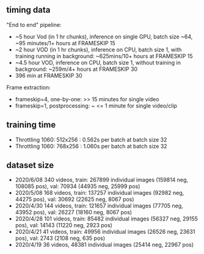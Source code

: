 ## timing data
"End to end" pipeline:
- ~5 hour Vod (in 1 hr chunks), inference on single GPU, batch size ~64, ~95 minutes/1+ hours at FRAMESKIP 15
- ~2 hour VOD (in 1 hr chunks), inference on CPU, batch size 1, with training running in background: ~625mins/10+ hours at FRAMESKIP 15
- ~4.5 hour VOD, inference on CPU, batch size 1, without training in background: ~259m/4+ hours at FRAMESKIP 30
- 396 min at FRAMESKIP 30

Frame extraction:
- frameskip=4, one-by-one: >> 15 minutes for single video
- frameskip=1, postprocessing: ~ <= 1 minute for single video/clip

## training time
- Throttling 1060: 512x256 : 0.562s per batch at batch size 32
- Throttling 1060: 768x256 : 1.060s per batch at batch size 32

## dataset size
- 2020/6/08 340 videos, train: 267899 individual images (159814 neg, 108085 pos), val: 70934 (44935 neg, 25999 pos)
- 2020/5/08 168 videos, train: 137257 individual images (92982 neg, 44275 pos), val: 30692 (22625 neg, 8067 pos)
- 2020/4/30 144 videos, train: 121657 individual images (77705 neg, 43952 pos), val: 26227 (18160 neg, 8067 pos)
- 2020/4/28 101 videos, train: 85482 individual images (56327 neg, 29155 pos), val: 14143 (11220 neg, 2923 pos)
- 2020/4/21 41 videos, train: 49956 individual images (26526 neg, 23631 pos), val: 2743 (2108 neg, 635 pos)
- 2020/4/19 36 videos, 48381 individual images (25414 neg, 22967 pos)
